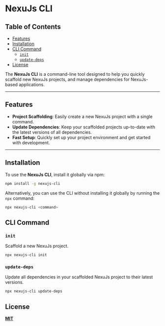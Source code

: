 # **NexuJs CLI**

## Table of Contents

- [Features](#features)
- [Installation](#installation)
- [CLI Command](#cli-command)
  - [`init`](#init)
  - [`update-deps`](#update-deps)
- [License](#license)

The **NexuJs CLI** is a command-line tool designed to help you quickly scaffold new NexuJs projects, and manage dependencies for NexuJs-based applications.

---

## Features

- **Project Scaffolding**: Easily create a new NexuJs project with a single command.
- **Update Dependencies**: Keep your scaffolded projects up-to-date with the latest versions of all dependencies.
- **Fast Setup**: Quickly set up your project environment and get started with development.

---

## Installation

To use the **NexuJs CLI**, install it globally via npm:

```bash
npm install -g nexujs-cli
```

Alternatively, you can use the CLI without installing it globally by running the `npx` command:

```bash
npx nexujs-cli <command>
```

## CLI Command

### `init`

Scaffold a new NexuJs project.

```bash
npx nexujs-cli init
```

### `update-deps`

Update all dependencies in your scaffolded NexuJs project to their latest versions.

```bash
npx nexujs-cli update-deps
```

## License

**[MIT](./LICENSE)**
